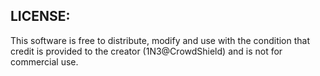 ## LICENSE:
This software is free to distribute, modify and use with the condition that credit is provided to the creator (1N3@CrowdShield) and is not for commercial use.
